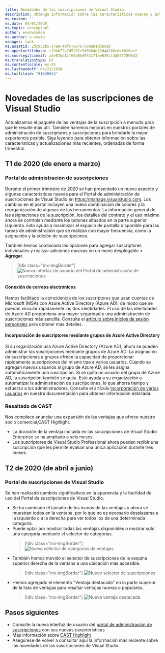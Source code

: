 ```yaml
---
title: Novedades de las suscripciones de Visual Studio
description: Obtenga información sobre las características nuevas y actualizadas que puede usar para administrar las suscripciones de Visual Studio.
ms.custom: ''
ms.date: 04/01/2020
ms.topic: conceptual
author: evanwindom
ms.author: v-evwin
manager: lank
ms.assetid: 2dc938b5-37e9-4dfc-8676-5d0a91d366ab
ms.openlocfilehash: c19bb72a7d5262c5d0864d12d44266c8ef016acf
ms.sourcegitcommit: ade07bd1cf69b8b494d171ae648cfdd54f7800d3
ms.translationtype: HT
ms.contentlocale: es-ES
ms.lasthandoff: 04/21/2020
ms.locfileid: "81649653"
---
```

# <a name="what39s-new-in-visual-studio-subscriptions"></a>Novedades de las suscripciones de Visual Studio

Actualizamos el paquete de las ventajas de la suscripción a menudo para que le resulte más útil. También haremos mejoras en nuestros portales de administración de suscriptores y suscripciones para brindarle la mejor experiencia posible.  Siga leyendo para obtener información sobre las características y actualizaciones más recientes, ordenadas de forma trimestral.

## <a name="2020-q1-january-march"></a>T1 de 2020 (de enero a marzo)

### <a name="subscriptions-administration-portal"></a>Portal de administración de suscripciones
Durante el primer trimestre de 2020 se han presentado un nuevo aspecto y algunas características nuevas para el Portal de administración de suscripciones de Visual Studio en https://manage.visualstudio.com. Los cambios en el portal incluyen una nueva combinación de colores y la reorganización de algunas de las herramientas.  La información general de las asignaciones de la suscripción, los detalles del contrato y el uso máximo ahora se controlan mediante los botones situados en la parte superior izquierda.  Esto ayuda a maximizar el espacio de pantalla disponible para las tareas de administración que se realizan con mayor frecuencia, como la asignación y la edición de suscripciones.  

También hemos combinado las opciones para agregar suscriptores individuales y realizar adiciones masivas en un menú desplegable **+ Agregar**. 

   > [!div class="mx-imgBorder"]
   > ![Nueva interfaz de usuario del Portal de administración de suscripciones](_img/whats-new/new-admin-ui.png)

#### <a name="connect-emails"></a>Conexión de correos electrónicos
Hemos facilitado la coincidencia de los suscriptores que usan cuentas de Microsoft (MSA) con Azure Active Directory (Azure AD), de modo que se puedan vincular rápidamente las dos identidades.  El uso de las identidades de Azure AD proporciona una mayor seguridad y una administración de suscripciones más sencilla.  Consulte el [artículo sobre inicios de sesión personales](personal-email-sign-ins.md) para obtener más detalles. 

#### <a name="add-subscribers-using-azure-active-directory-groups"></a>Incorporación de suscriptores mediante grupos de Azure Active Directory
Si su organización usa Azure Active Directory (Azure AD), ahora se pueden administrar las suscripciones mediante grupos de Azure AD.  La asignación de suscripciones a grupos ofrece la capacidad de proporcionar rápidamente suscripciones del mismo tipo a varios usuarios.  Cuando se agregan nuevos usuarios al grupo de Azure AD, se les asigna automáticamente una suscripción.  Si se quita un usuario del grupo de Azure AD, la suscripción también se quita.  Esto ayuda a su organización a automatizar la administración de suscripciones, lo que ahorra tiempo y esfuerzo a los administradores.  Consulte el artículo [Incorporación de varios usuarios](https://docs.microsoft.com/visualstudio/subscriptions/assign-license-bulk#use-azure-active-directory-groups-to-assign-subscriptions) en nuestra documentación para obtener información detallada. 

### <a name="cast-highlight"></a>Resaltado de CAST
Nos complace anunciar una expansión de las ventajas que ofrece nuestro socio comercial,CAST Highlight. 
- La duración de la ventaja incluida en las suscripciones de Visual Studio Enterprise se ha ampliado a seis meses.  
- Los suscriptores de Visual Studio Professional ahora pueden recibir una suscripción que les permite evaluar una única aplicación durante tres meses. 

## <a name="2020-q2-april-june"></a>T2 de 2020 (de abril a junio)

### <a name="visual-studio-subscriptions-portal"></a>Portal de suscripciones de Visual Studio

Se han realizado cambios significativos en la apariencia y la facilidad de uso del Portal de suscripciones de Visual Studio.  

- Se ha cambiado el tamaño de los iconos de las ventajas y ahora se muestran todos en la ventana, por lo que no es necesario desplazarse a la izquierda o a la derecha para ver todos los de una determinada categoría. 
- Puede optar por mostrar todas las ventajas disponibles o mostrar solo una categoría mediante el selector de categorías.
   > [!div class="mx-imgBorder"]
   > ![Nuevo selector de categorías de ventajas](_img/whats-new/whats-new-category-picker.png)
- También hemos movido el selector de suscripciones de la esquina superior derecha de la ventana a una ubicación más accesible.
   > [!div class="mx-imgBorder"]
   > ![Nuevo selector de suscripciones](_img/whats-new/whats-new-sub-picker.png)
- Hemos agregado el elemento "Ventaja destacada" en la parte superior de la lista de ventajas para resaltar ventajas nuevas o populares.  
   > [!div class="mx-imgBorder"]
   > ![Nueva ventaja destacada](_img/whats-new/whats-new-featured.png)

## <a name="next-steps"></a>Pasos siguientes
- Consulte la nueva interfaz de usuario del [portal de administración de suscripciones](https://manage.visualstudio.com) con sus nuevas características
- Más información sobre [CAST Highlight](vs-cast.md)
- Asegúrese de volver a consultar aquí la información más reciente sobre las novedades de las suscripciones de Visual Studio.